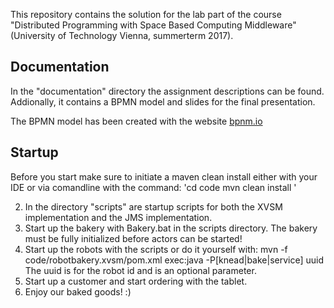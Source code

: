 This repository contains the solution for the lab part of the course "Distributed Programming with Space Based Computing Middleware"  (University of Technology Vienna, summerterm 2017).

## Documentation
In the "documentation" directory the assignment descriptions can be found. Addionally, it contains a BPMN model and slides for the final presentation.

The BPMN model has been created with the website [bpnm.io](https://bpmn.io/)

## Startup
Before you start make sure to initiate a maven clean install either with your IDE or via comandline with the command:
'cd code
mvn clean install
'

2. In the directory "scripts" are startup scripts for both the XVSM implementation and the JMS implementation.
3. Start up the bakery with Bakery.bat in the scripts directory. 
The bakery must be fully initialized before actors can be started!
4. Start up the robots with the scripts or do it yourself with: 
mvn -f code/robotbakery.xvsm/pom.xml exec:java -P[knead|bake|service] uuid
The uuid is for the robot id and is an optional parameter.
5. Start up a customer and start ordering with the tablet.
6. Enjoy our baked goods! :)
